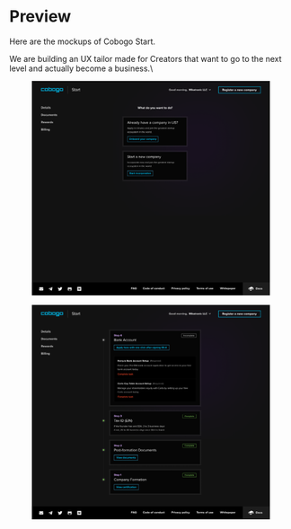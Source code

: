 # Preview

Here are the mockups of Cobogo Start.

We are building an UX tailor made for Creators that want to go to the next level and actually become a business.\


<figure><img src="../../../.gitbook/assets/Start - Home (1).png" alt=""><figcaption></figcaption></figure>

<figure><img src="../../../.gitbook/assets/Start - Timeline.png" alt=""><figcaption></figcaption></figure>



